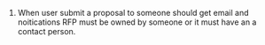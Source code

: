 1. When user submit a proposal to someone should get email and noitications RFP must be owned by someone or it must have an a contact person.
